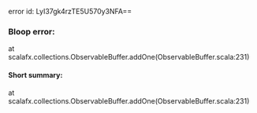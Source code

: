 error id: LyI37gk4rzTE5U570y3NFA==
### Bloop error:

at scalafx.collections.ObservableBuffer.addOne(ObservableBuffer.scala:231)
#### Short summary: 

at scalafx.collections.ObservableBuffer.addOne(ObservableBuffer.scala:231)